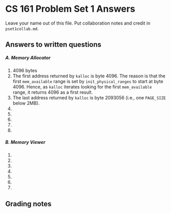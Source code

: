 CS 161 Problem Set 1 Answers
============================
Leave your name out of this file. Put collaboration notes and credit in
`pset1collab.md`.

Answers to written questions
----------------------------

##### A. Memory Allocator
1. 4096 bytes
2. The first address returned by `kalloc` is byte 4096. The reason is that the first `mem_available` range is set by `init_physical_ranges` to start at byte 4096. Hence, as `kalloc` iterates looking for the first `mem_available` range, it returns 4096 as a first result.
3. The last address returned by `kalloc` is byte 2093056 (i.e., one `PAGE_SIZE` below 2MB).
4.
5.
6.
7.
8.

##### B. Memory Viewer
1.
2. 
3. 
4.
5.
6.
7.

Grading notes
-------------
